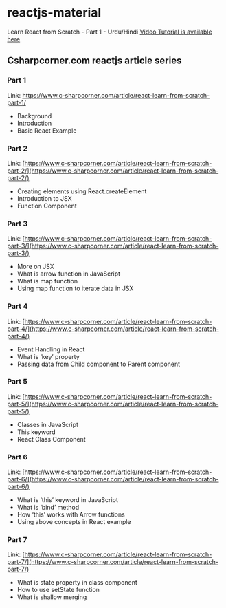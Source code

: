 
# reactjs-material

Learn React from Scratch - Part 1 - Urdu/Hindi
[Video Tutorial is available here](https://www.youtube.com/watch?v=V0xbP683NAc)

## Csharpcorner.com reactjs article series
### Part 1
Link: https://www.c-sharpcorner.com/article/react-learn-from-scratch-part-1/
- Background
- Introduction
- Basic React Example

### Part 2
Link: [https://www.c-sharpcorner.com/article/react-learn-from-scratch-part-2/](https://www.c-sharpcorner.com/article/react-learn-from-scratch-part-2/)
- Creating elements using React.createElement
- Introduction to JSX
- Function Component

### Part 3
Link: [https://www.c-sharpcorner.com/article/react-learn-from-scratch-part-3/](https://www.c-sharpcorner.com/article/react-learn-from-scratch-part-3/)
- More on JSX
- What is arrow function in JavaScript
- What is map function
- Using map function to iterate data in JSX

### Part 4
Link: [https://www.c-sharpcorner.com/article/react-learn-from-scratch-part-4/](https://www.c-sharpcorner.com/article/react-learn-from-scratch-part-4/)
- Event Handling in React
- What is ‘key’ property
- Passing data from Child component to Parent component

### Part 5
Link: [https://www.c-sharpcorner.com/article/react-learn-from-scratch-part-5/](https://www.c-sharpcorner.com/article/react-learn-from-scratch-part-5/)
- Classes in JavaScript
- This keyword
- React Class Component

### Part 6
Link: [https://www.c-sharpcorner.com/article/react-learn-from-scratch-part-6/](https://www.c-sharpcorner.com/article/react-learn-from-scratch-part-6/)
- What is ‘this’ keyword in JavaScript
-  What is ‘bind’ method
-  How ‘this’ works with Arrow functions
-  Using above concepts in React example

### Part 7
Link: [https://www.c-sharpcorner.com/article/react-learn-from-scratch-part-7/](https://www.c-sharpcorner.com/article/react-learn-from-scratch-part-7/)
-   What is state property in class component
-   How to use setState function
-   What is shallow merging


